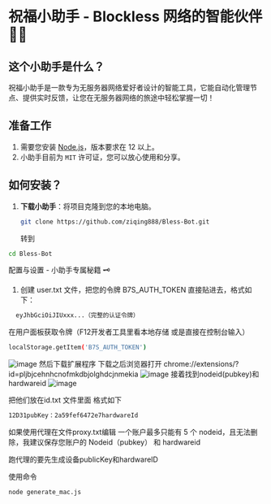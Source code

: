 # 祝福小助手 - Blockless 网络的智能伙伴 🤖🎉

## 这个小助手是什么？
祝福小助手是一款专为无服务器网络爱好者设计的智能工具，它能自动化管理节点、提供实时反馈，让您在无服务器网络的旅途中轻松掌握一切！



## 准备工作
1. 需要您安装 [Node.js](https://nodejs.org/)，版本要求在 12 以上。
2. 小助手目前为 `MIT` 许可证，您可以放心使用和分享。

## 如何安装？
1. **下载小助手**：将项目克隆到您的本地电脑。
   ```bash
   git clone https://github.com/ziqing888/Bless-Bot.git
    ```
   转到
 ```bash
 cd Bless-Bot
  ```
配置与设置 - 小助手专属秘籍 🗝️
1. 创建 user.txt 文件，把您的令牌 B7S_AUTH_TOKEN 直接贴进去，格式如下：
 ```bash
   eyJhbGciOiJIUxxx...（完整的认证令牌）

 ```
在用户面板获取令牌（F12开发者工具里看本地存储 或是直接在控制台输入）
```bash
localStorage.getItem('B7S_AUTH_TOKEN')
  ```
![image](https://github.com/user-attachments/assets/d885bd81-30bb-4911-8204-04936263f8d6)
然后下载扩展程序
下载之后浏览器打开 chrome://extensions/?id=pljbjcehnhcnofmkdbjolghdcjnmekia
![image](https://github.com/user-attachments/assets/eb7074be-7520-49e9-8c73-aa51d05f897c)
接着找到nodeid(pubkey)和hardwareid
![image](https://github.com/user-attachments/assets/072fac55-d32e-4029-846e-c9329938aeee)

把他们放在id.txt 文件里面
格式如下
```bash
12D31pubKey：2a59fef6472e7hardwareId

```
如果使用代理在文件proxy.txt编辑
一个账户最多只能有 5 个 nodeid，且无法删除，我建议保存您账户的 Nodeid（pubkey） 和 hardwareid


跑代理的要先生成设备publicKey和hardwareID

使用命令
```bash
node generate_mac.js
 ```
